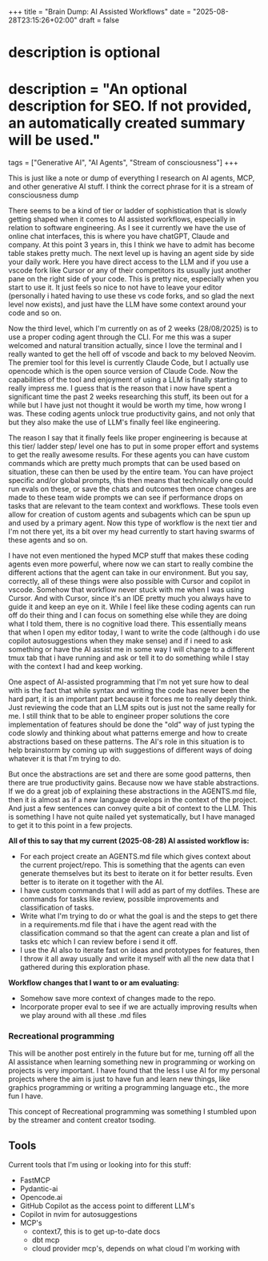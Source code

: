 +++
title = "Brain Dump: AI Assisted Workflows"
date = "2025-08-28T23:15:26+02:00"
draft = false

#
# description is optional
#
# description = "An optional description for SEO. If not provided, an automatically created summary will be used."

tags = ["Generative AI", "AI Agents", "Stream of consciousness"]
+++

This is just like a note or dump of everything I research on AI agents, MCP, and
other generative AI stuff. I think the correct phrase for it is a stream of
consciousness dump

There seems to be a kind of tier or ladder of sophistication that is slowly
getting shaped when it comes to AI assisted workflows, especially in relation to
software engineering. As I see it currently we have the use of online chat
interfaces, this is where you have chatGPT, Claude and company. At this point 3 years in,
this I think we have to admit has become table stakes pretty much. The next
level up is having an agent side by side your daily work. Here you have direct
access to the LLM and if you use a vscode fork like Cursor or any of their
competitors its usually just another pane on the right side of your code. This
is pretty nice, especially when you start to use it. It just feels so nice to
not have to leave your editor (personally i hated having to use these vs code
forks, and so glad the next level now exists), and just have the LLM have some
context around your code and so on. 

Now the third level, which I'm currently on as of 2 weeks (28/08/2025) is to use
a proper coding agent through the CLI. For me this was a super welcomed and
natural transition actually, since I love the terminal and I really wanted to
get the hell off of vscode and back to my beloved Neovim. The premier tool for
this level is currently Claude Code, but I actually use opencode which is the
open source version of Claude Code. Now the capabilities of the tool and
enjoyment of using a LLM is finally starting to really impress me. I guess that
is the reason that i now have spent a significant time the past 2 weeks
researching this stuff, its been out for a while but I have just not thought it
would be worth my time, how wrong I was. These coding agents unlock true
productivity gains, and not only that but they also make the use of LLM's
finally feel like engineering.

The reason I say that it finally feels like proper engineering is because at
this tier/ ladder step/ level one has to put in some proper effort and systems
to get the really awesome results. For these agents you can have custom commands
which are pretty much prompts that can be used based on situation, these can then
be used by the entire team. You can have project specific and/or global prompts,
this then means that technically one could run evals on these, or save the chats
and outcomes then once changes are made to these team wide prompts we can see if
performance drops on tasks that are relevant to the team context and workflows.
These tools even allow for creation of custom agents and subagents which can be
spun up and used by a primary agent. Now this type of workflow is the next tier
and I'm not there yet, its a bit over my head currently to start having swarms of
these agents and so on.

I have not even mentioned the hyped MCP stuff that makes these coding agents
even more powerful, where now we can start to really combine the different
actions that the agent can take in our environment. But you say, correctly,
all of these things were also possible with Cursor and copilot in vscode.
Somehow that workflow never stuck with me when I was using Cursor. And with
Cursor, since it's an IDE pretty much you always have to guide it and keep an eye
on it. While I feel like these coding agents can run off do their thing and I
can focus on something else while they are doing what I told them, there is no
cognitive load there. This essentially means that when I open my editor today, I
want to write the code (although i do use copilot autosuggestions when they make
sense) and if i need to ask something or have the AI assist me in some way I
will change to a different tmux tab that i have running and ask or tell it to do
something while I stay with the context I had and keep working.

One aspect of AI-assisted programming that I'm not yet sure how to deal with is the
fact that while syntax and writing the code has never been the hard part, it is
an important part because it forces me to really deeply think. Just reviewing the
code that an LLM spits out is just not the same really for me. I still think
that to be able to engineer proper solutions the core implementation of features
should be done the "old" way of just typing the code slowly and thinking about what
patterns emerge and how to create abstractions based on these patterns. The AI's
role in this situation is to help brainstorm by coming up with suggestions of
different ways of doing whatever it is that I'm trying to do.

But once the abstractions are set and there are some good patterns, then there
are true productivity gains. Because now we have stable abstractions. If we do a
great job of explaining these abstractions in the AGENTS.md file, then it is
almost as if a new language develops in the context of the project. And just a
few sentences can convey quite a bit of context to the LLM. This is something I
have not quite nailed yet systematically, but I have managed to get it to this
point in a few projects.

**All of this to say that my current (2025-08-28) AI assisted workflow is:**
- For each project create an AGENTS.md file which gives context about the current
project/repo. This is something that the agents can even generate themselves but
its best to iterate on it for better results. Even better is to iterate on it
together with the AI.
- I have custom commands that I will add as part of my dotfiles. These are
commands for tasks like review, possible improvements and classification of
tasks.
- Write what I'm trying to do or what the goal is and the steps to get there in a
requirements.md file that i have the agent read with the classification
command so that the agent can create a plan and list of tasks etc which I can
review before i send it off.
- I use the AI also to iterate fast on ideas and prototypes for features, then I
throw it all away usually and write it myself with all the new data that I
gathered during this exploration phase.

**Workflow changes that I want to or am evaluating:**
- Somehow save more context of changes made to the repo.
- Incorporate proper eval to see if we are actually improving results when we play
around with all these .md files



### Recreational programming
This will be another post entirely in the future but for me, turning off all
the AI assistance when learning something new in programming or working on 
projects is very important. I have found that the less I use AI for my personal
projects where the aim is just to have fun and learn new things, like graphics 
programming or writing a programming language etc., the more fun I have.

This concept of Recreational programming was something I stumbled upon by the
streamer and content creator tsoding. 


## Tools
Current tools that I'm using or looking into for this stuff:
- FastMCP
- Pydantic-ai
- Opencode.ai
- GitHub Copilot as the access point to different LLM's
- Copilot in nvim for autosuggestions
- MCP's
  - context7, this is to get up-to-date docs
  - dbt mcp
  - cloud provider mcp's, depends on what cloud I'm working with
